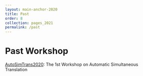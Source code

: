 ```yaml
---
layout: main-anchor-2020
title: Past
order: 8
collection: pages_2021
permalink: /past
---
```



# Past Workshop

[AutoSimTrans2020](2020): The 1st Workshop on Automatic Simultaneous Translation
